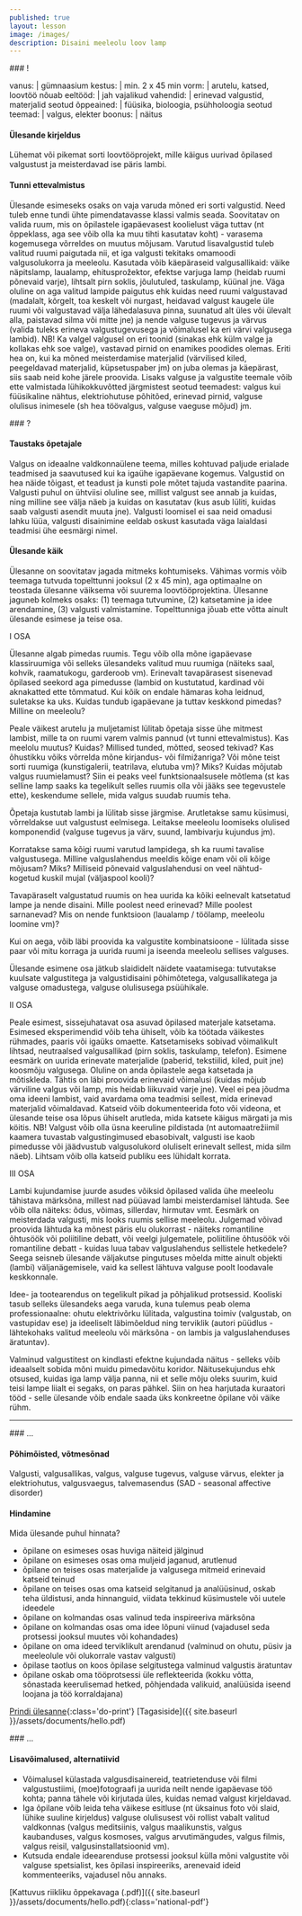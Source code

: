 ```yaml
---
published: true
layout: lesson
image: /images/
description: Disaini meeleolu loov lamp
---
```




<section class="section-bang">
### !

vanus: 				| gümnaasium
kestus: 			| min. 2 x 45 min
vorm: 				| arutelu, katsed, loovtöö
nõuab eeltööd:		| jah
vajalikud vahendid:	| erinevad valgustid, materjalid
seotud õppeained:	| füüsika, bioloogia, psühholoogia
seotud teemad:		| valgus, elekter
boonus:				| näitus

#### Ülesande kirjeldus
Lühemat või pikemat sorti loovtööprojekt, mille käigus uurivad õpilased valgustust ja meisterdavad ise päris lambi.

#### Tunni ettevalmistus
Ülesande esimeseks osaks on vaja varuda mõned eri sorti valgustid. Need tuleb enne tundi ühte pimendatavasse klassi valmis seada. Soovitatav on valida ruum, mis on õpilastele igapäevasest koolielust väga tuttav (nt õppeklass, aga see võib olla ka muu tihti kasutatav koht) - varasema kogemusega võrreldes on muutus mõjusam. Varutud lisavalgustid tuleb valitud ruumi paigutada nii, et iga valgusti tekitaks omamoodi valgusolukorra ja meeleolu. Kasutada võib käepäraseid valgusallikaid: väike näpitslamp, laualamp, ehitusprožektor, efektse varjuga lamp (heidab ruumi põnevaid varje), lihtsalt pirn soklis, jõulutuled, taskulamp, küünal jne. Väga oluline on aga valitud lampide paigutus ehk kuidas need ruumi valgustavad (madalalt, kõrgelt, toa keskelt või nurgast, heidavad valgust kaugele üle ruumi või valgustavad välja lähedalasuva pinna, suunatud alt üles või ülevalt alla, paistavad silma või mitte jne) ja nende valguse tugevus ja värvus (valida tuleks erineva valgustugevusega ja võimalusel ka eri värvi valgusega lambid). NB! Ka valgel valgusel on eri toonid (sinakas ehk külm valge ja kollakas ehk soe valge), vastavad pirnid on enamikes poodides olemas. Eriti hea on, kui ka mõned meisterdamise materjalid (värvilised kiled, peegeldavad materjalid, küpsetuspaber jm) on juba olemas ja käepärast, siis saab neid kohe järele proovida. Lisaks valguse ja valgustite teemale võib ette valmistada lühikokkuvõtted järgmistest seotud teemadest: valgus kui füüsikaline nähtus, elektriohutuse põhitõed, erinevad pirnid, valguse olulisus inimesele (sh hea töövalgus, valguse vaeguse mõjud) jm. 

</section>

<section class="section-question">
### ?

#### Taustaks õpetajale
Valgus on ideaalne valdkonnaülene teema, milles kohtuvad paljude erialade teadmised ja saavutused kui ka igaühe igapäevane kogemus. Valgustid on hea näide tõigast, et teadust ja kunsti pole mõtet tajuda vastandite paarina. Valgusti puhul on ühtviisi oluline see, millist valgust see annab ja kuidas, ning milline see välja näeb ja kuidas on kasutatav (kus asub lüliti, kuidas saab valgusti asendit muuta jne). Valgusti loomisel ei saa neid omadusi lahku lüüa, valgusti disainimine eeldab oskust kasutada väga laialdasi teadmisi ühe eesmärgi nimel.

#### Ülesande käik

Ülesanne on soovitatav jagada mitmeks kohtumiseks. Vähimas vormis võib teemaga tutvuda topelttunni jooksul (2 x 45 min), aga optimaalne on teostada ülesanne väiksema või suurema loovtööprojektina. Ülesanne jaguneb kolmeks osaks: (1) teemaga tutvumine, (2) katsetamine ja idee arendamine, (3) valgusti valmistamine. Topelttunniga jõuab ette võtta ainult ülesande esimese ja teise osa.

I OSA

Ülesanne algab pimedas ruumis. Tegu võib olla mõne igapäevase klassiruumiga või selleks ülesandeks valitud muu ruumiga (näiteks saal, kohvik, raamatukogu, garderoob vm). Erinevalt tavapärasest sisenevad õpilased seekord aga pimedusse (lambid on kustutatud, kardinad või aknakatted ette tõmmatud. Kui kõik on endale hämaras koha leidnud, suletakse ka uks. Kuidas tundub igapäevane ja tuttav keskkond pimedas? Milline on meeleolu?

Peale väikest arutelu ja muljetamist lülitab õpetaja sisse ühe mitmest lambist, mille ta on ruumi varem valmis pannud (vt tunni ettevalmistus). Kas meelolu muutus? Kuidas? Millised tunded, mõtted, seosed tekivad? Kas õhustikku võiks võrrelda mõne kirjandus- või filmižanriga? Või mõne teist sorti ruumiga (kunstigalerii, teatrilava, elutuba vm)? Miks? Kuidas mõjutab valgus ruumielamust? Siin ei peaks veel funktsionaalsusele mõtlema (st kas selline lamp saaks ka tegelikult selles ruumis olla või jääks see tegevustele ette), keskendume sellele, mida valgus suudab ruumis teha.

Õpetaja kustutab lambi ja lülitab sisse järgmise. Arutletakse samu küsimusi, võrreldakse uut valgustust eelmisega. Leitakse meeleolu loomiseks olulised komponendid (valguse tugevus ja värv, suund, lambivarju kujundus jm).

Korratakse sama kõigi ruumi varutud lampidega, sh ka ruumi tavalise valgustusega. Milline valguslahendus meeldis kõige enam või oli kõige mõjusam? Miks? Milliseid põnevaid valguslahendusi on veel nähtud-kogetud kuskil mujal (väljaspool kooli)?

Tavapäraselt valgustatud ruumis on hea uurida ka kõiki eelnevalt katsetatud lampe ja nende disaini. Mille poolest need erinevad? Mille poolest sarnanevad? Mis on nende funktsioon (laualamp / töölamp, meeleolu loomine vm)?

Kui on aega, võib läbi proovida ka valgustite kombinatsioone - lülitada sisse paar või mitu korraga ja uurida ruumi ja iseenda meeleolu sellises valguses.

Ülesande esimene osa jätkub slaididelt näidete vaatamisega: tutvutakse kuulsate valgustitega ja valgustidisaini põhimõtetega, valgusallikatega ja valguse omadustega, valguse olulisusega psüühikale.

II OSA

Peale esimest, sissejuhatavat osa asuvad õpilased materjale katsetama. Esimesed eksperimendid võib teha ühiselt, võib ka töötada väikestes rühmades, paaris või igaüks omaette. Katsetamiseks sobivad võimalikult lihtsad, neutraalsed valgusallikad (pirn soklis, taskulamp, telefon). Esimene eesmärk on uurida erinevate materjalide (paberid, tekstiilid, kiled, puit jne) koosmõju valgusega. Oluline on anda õpilastele aega katsetada ja mõtiskleda. Tähtis on läbi proovida erinevaid võimalusi (kuidas mõjub värviline valgus või lamp, mis heidab liikuvaid varje jne). Veel ei pea jõudma oma ideeni lambist, vaid avardama oma teadmisi sellest, mida erinevad materjalid võimaldavad. Katseid võib dokumenteerida foto või videona, et ülesande teise osa lõpus ühiselt arutleda, mida katsete käigus märgati ja mis köitis. NB! Valgust võib olla üsna keeruline pildistada (nt automaatrežiimil kaamera tuvastab valgustingimused ebasobivalt, valgusti ise kaob pimedusse või jäädvustub valgusolukord oluliselt erinevalt sellest, mida silm näeb). Lihtsam võib olla katseid publiku ees lühidalt korrata.

III OSA

Lambi kujundamise juurde asudes võiksid õpilased valida ühe meeleolu tähistava märksõna, millest nad püüavad lambi meisterdamisel lähtuda. See võib olla näiteks: õdus, võimas, sillerdav, hirmutav vmt. Eesmärk on meisterdada valgusti, mis looks ruumis sellise meeleolu. Julgemad võivad proovida lähtuda ka mõnest päris elu olukorrast - näiteks romantiline õhtusöök või poliitiline debatt, või veelgi julgematele, poliitiline õhtusöök või romantiline debatt - kuidas luua tabav valguslahendus sellistele hetkedele? Seega seisneb ülesande väljakutse pingutuses mõelda mitte ainult objekti (lambi) väljanägemisele, vaid ka sellest lähtuva valguse poolt loodavale keskkonnale.

Idee- ja tootearendus on tegelikult pikad ja põhjalikud protsessid. Kooliski tasub selleks ülesandeks aega varuda, kuna tulemus peab olema professionaalne: ohutu elektrivõrku lülitada, valgustina toimiv (valgustab, on vastupidav ese) ja ideeliselt läbimõeldud ning terviklik (autori püüdlus - lähtekohaks valitud meeleolu või märksõna - on lambis ja valguslahenduses äratuntav).

Valminud valgustitest on kindlasti efektne kujundada näitus - selleks võib ideaalselt sobida mõni muidu pimedavõitu koridor. Näitusekujundus ehk otsused, kuidas iga lamp välja panna, nii et selle mõju oleks suurim, kuid teisi lampe liialt ei segaks, on paras pähkel. Siin on hea harjutada kuraatori tööd - selle ülesande võib endale saada üks konkreetne õpilane või väike rühm.


</section>

------

<section class="section-dots">
### ...

#### Põhimõisted, võtmesõnad
Valgusti, valgusallikas, valgus, valguse tugevus, valguse värvus, elekter ja elektriohutus, valgusvaegus, talvemasendus (SAD - seasonal affective disorder)

#### Hindamine
Mida ülesande puhul hinnata?

- õpilane on esimeses osas huviga näiteid jälginud
- õpilane on esimeses osas oma muljeid jaganud, arutlenud
- õpilane on teises osas materjalide ja valgusega mitmeid erinevaid katseid teinud
- õpilane on teises osas oma katseid selgitanud ja analüüsinud, oskab teha üldistusi, anda hinnanguid, viidata tekkinud küsimustele või uutele ideedele
- õpilane on kolmandas osas valinud teda inspireeriva märksõna
- õpilane on kolmandas osas oma idee lõpuni viinud (vajadusel seda protsessi jooksul muutes või kohandades)
- õpilane on oma ideed terviklikult arendanud (valminud on ohutu, püsiv ja meeleolule või olukorrale vastav valgusti)
- õpilase taotlus on koos õpilase selgitustega valminud valgustis äratuntav
- õpilane oskab oma tööprotsessi üle reflekteerida (kokku võtta, sõnastada keerulisemad hetked, põhjendada valikuid, analüüsida iseend loojana ja töö korraldajana)


[Prindi ülesanne](){:class='do-print'}
[Tagasiside]({{ site.baseurl }}/assets/documents/hello.pdf)
</section>


<section class="section-background">
### ...

#### Lisavõimalused, alternatiivid

- Võimalusel külastada valgusdisainereid, teatrietenduse või filmi valgustustiimi, (moe)fotograafi ja uurida neilt nende igapäevase töö kohta; panna tähele või kirjutada üles, kuidas nemad valgust kirjeldavad.
- Iga õpilane võib leida teha väikese esitluse (nt üksainus foto või slaid, lühike suuline kirjeldus) valguse olulisusest või rollist vabalt valitud valdkonnas (valgus meditsiinis, valgus maalikunstis, valgus kaubanduses, valgus kosmoses, valgus arvutimängudes, valgus filmis, valgus reisil, valgusinstallatsioonid vm).
- Kutsuda endale ideearenduse protsessi jooksul külla mõni valgustite või valguse spetsialist, kes õpilasi inspireeriks, arenevaid ideid kommenteeriks, vajadusel nõu annaks.

[Kattuvus riikliku õppekavaga (.pdf)]({{ site.baseurl }}/assets/documents/hello.pdf){:class='national-pdf'}
</section>
